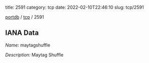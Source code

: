 title: 2591
category: tcp
date: 2022-02-10T22:46:10
slug: tcp/2591

[portdb](/) / [tcp](/category/tcp.html) / 2591


## IANA Data

_Name:_ maytagshuffle

_Description:_ Maytag Shuffle

